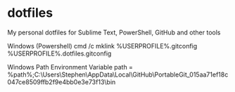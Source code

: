 dotfiles
========

My personal dotfiles for Sublime Text, PowerShell, GitHub and other tools

Windows (Powershell)
cmd /c mklink %USERPROFILE%\.gitconfig %USERPROFILE%\.dotfiles\.gitconfig

Windows Path Environment Variable
path = %path%;C:\Users\Stephen\AppData\Local\GitHub\PortableGit_015aa71ef18c047ce8509ffb2f9e4bb0e3e73f13\bin
